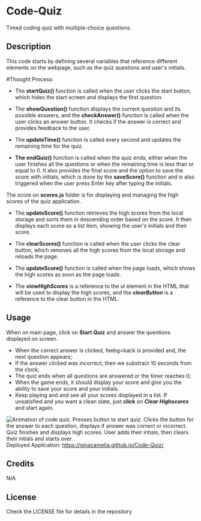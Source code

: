 # Code-Quiz
Timed coding quiz with multiple-choice questions.

## Description 

This code starts by defining several variables that reference different elements on the webpage, such as the quiz questions and user's initials. 

#Thought Process:
* The **startQuiz()** function is called when the user clicks the start button, which hides the start screen and displays the first question. 

* The **showQuestion()** function displays the current question and its possible answers, and the **checkAnswer()** function is called when the user clicks an answer button. It checks if the answer is correct and provides feedback to the user. 

* The **updateTime()** function is called every second and updates the remaining time for the quiz. 

* **The endQuiz()** function is called when the quiz ends, either when the user finishes all the questions or when the remaining time is less than or equal to 0. It also provides the final score and the option to save the score with initials, which is done by the **saveScore()** function and is also triggered when the user press Enter key after typing the initials.

The score on **scores.js** folder is for displaying and managing the high scores of the quiz application. 

* The **updateScore()** function retrieves the high scores from the local storage and sorts them in descending order based on the score. It then displays each score as a list item, showing the user's initials and their score. 

* The **clearScores()** function is called when the user clicks the clear button, which removes all the high scores from the local storage and reloads the page. 

* The **updateScore()** function is called when the page loads, which shows the high scores as soon as the page loads. 

* The ***viewHighScores*** is a reference to the ul element in the HTML that will be used to display the high scores, and the ***clearButton*** is a reference to the clear button in the HTML.

## Usage

When on main page, click on **Start Quiz** and answer the questions displayed on screen.
  * When the correct answer is clicked, feebg=back is provided and, the next question appears;
  * If the answer clicked was incorrect, then we substract 10 seconds from the clock;
  * The quiz ends when all questions are answered or the timer reaches 0;
  * When the game ends, it should display your score and give you the ability to save your score and your initials.
  * Keep playing and and see all your scores displayed in a list. If unsatisfied and you want a clean slate, just **click** on ***Clear Highscores*** and start again. 

  ![Animation of code quiz. Presses button to start quiz. Clicks the button for the answer to each question, displays if answer was correct or incorrect. Quiz finishes and displays high scores. User adds their intials, then clears their intials and starts over.](/assets/javaScript/images/Coding%20Quiz.gif)
  Deployed Application: https://ginacamelia.github.io/Code-Quiz/

  ## Credits
  N/A

  ## License
  Check the LICENSE file for details in the repository